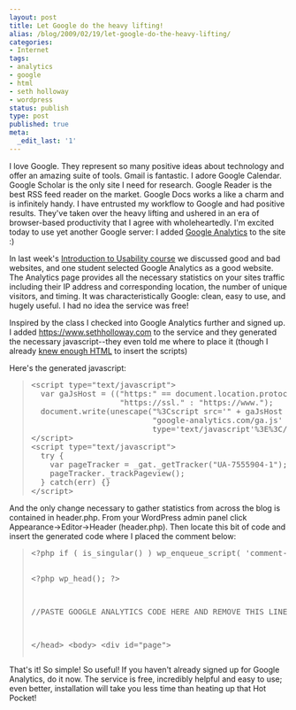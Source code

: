 ```yaml
---
layout: post
title: Let Google do the heavy lifting!
alias: /blog/2009/02/19/let-google-do-the-heavy-lifting/
categories:
- Internet
tags:
- analytics
- google
- html
- seth holloway
- wordpress
status: publish
type: post
published: true
meta:
  _edit_last: '1'
---
```

I love Google. They represent so many positive ideas about technology and offer an amazing suite of tools. Gmail is fantastic. I adore Google Calendar. Google Scholar is the only site I need for research. Google Reader is the best RSS feed reader on the market. Google Docs works a like a charm and is infinitely handy. I have entrusted my workflow to Google and had positive results. They've taken over the heavy lifting and ushered in an era of browser-based productivity that I agree with wholeheartedly. I'm excited today to use yet another Google server: I added <a title="Google Analytics" href="https://www.google.com/analytics/" target="_blank">Google Analytics</a> to the site :)

In last week's <a title="Randolph Bias' awesome class" href="https://courses.ischool.utexas.edu/Bias_Randolph/2009/Spring/INF385P/" target="_blank">Introduction to Usability course</a> we discussed good and bad websites, and one student selected Google Analytics as a good website. The Analytics page provides all the necessary statistics on your sites traffic including their IP address and corresponding location, the number of unique visitors, and timing. It was characteristically Google: clean, easy to use, and hugely useful. I had no idea the service was free!

Inspired by the class I checked into Google Analytics further and signed up. I added https://www.sethholloway.com to the service and they generated the necessary javascript--they even told me where to place it (though I already <a title="Seth Holloway: Learning HTML/CSS" href="https://sethholloway.com/blog/?p=633" target="_blank">knew enough HTML</a> to insert the scripts)

Here's the generated javascript:
<blockquote>
<pre id="line20">&lt;<span class="start-tag">script</span><span class="attribute-name"> type</span>=<span class="attribute-value">"text/javascript"</span>&gt;
  var gaJsHost = (("https:" == document.location.protocol) ?
                   "https://ssl." : "https://www.");
  document.write(unescape("%3Cscript src='" + gaJsHost +
                          "google-analytics.com/ga.js' 
                          type='text/javascript'%3E%3C/script%3E"));
&lt;/<span class="end-tag">script</span>&gt;
&lt;<span class="start-tag">script</span><span class="attribute-name"> type</span>=<span class="attribute-value">"text/javascript"</span>&gt;
  try {
    var pageTracker = _gat._getTracker("UA-7555904-1");
    pageTracker._trackPageview();
  } catch(err) {}
&lt;/script&gt;</pre>
</blockquote>
And the only change necessary to gather statistics from across the blog is contained in header.php. From your WordPress admin panel click Appearance-&gt;Editor-&gt;Header (header.php). Then locate this bit of code and insert the generated code where I placed the comment below:
<blockquote>
<pre id="line20">&lt;?php if ( is_singular() ) wp_enqueue_script( 'comment-reply' ); ?&gt;

&lt;?php wp_head(); ?&gt;

//PASTE GOOGLE ANALYTICS CODE HERE AND REMOVE THIS LINE

&lt;/head&gt;
&lt;body&gt;
&lt;div id="page"&gt;</pre>
</blockquote>
That's it! So simple! So useful! If you haven't already signed up for Google Analytics, do it now. The service is free, incredibly helpful and easy to use; even better, installation will take you less time than heating up that Hot Pocket!
